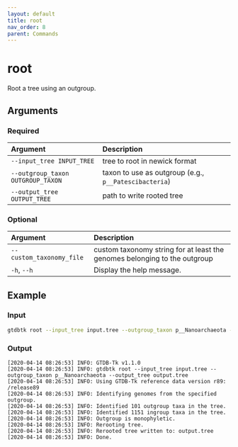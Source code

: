 ```yaml
---
layout: default
title: root
nav_order: 8
parent: Commands
---
```


# root


Root a tree using an outgroup.

## Arguments

### Required

| Argument     | Description                |
|:------------|:---------------------------|
| `--input_tree INPUT_TREE`          | tree to root in newick format |
| `--outgroup_taxon OUTGROUP_TAXON`          |taxon to use as outgroup (e.g., `p__Patescibacteria`) |
| `--output_tree OUTPUT_TREE`          |path to write rooted tree |


### Optional

| Argument   | Description                |
|:------------------|:---------------------------|
| `--custom_taxonomy_file`           | custom taxonomy string for at least the genomes belonging to the outgroup |
| `-h`, `--h`           | Display the help message. |


## Example

### Input
    
```bash
gtdbtk root --input_tree input.tree --outgroup_taxon p__Nanoarchaeota --output_tree output.tree
```

### Output

```text
[2020-04-14 08:26:53] INFO: GTDB-Tk v1.1.0
[2020-04-14 08:26:53] INFO: gtdbtk root --input_tree input.tree --outgroup_taxon p__Nanoarchaeota --output_tree output.tree
[2020-04-14 08:26:53] INFO: Using GTDB-Tk reference data version r89: /release89
[2020-04-14 08:26:53] INFO: Identifying genomes from the specified outgroup.
[2020-04-14 08:26:53] INFO: Identified 101 outgroup taxa in the tree.
[2020-04-14 08:26:53] INFO: Identified 1151 ingroup taxa in the tree.
[2020-04-14 08:26:53] INFO: Outgroup is monophyletic.
[2020-04-14 08:26:53] INFO: Rerooting tree.
[2020-04-14 08:26:53] INFO: Rerooted tree written to: output.tree
[2020-04-14 08:26:53] INFO: Done.
```
